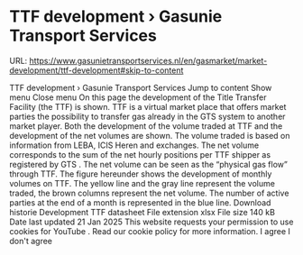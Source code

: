 # TTF development › Gasunie Transport Services

URL: https://www.gasunietransportservices.nl/en/gasmarket/market-development/ttf-development#skip-to-content

TTF development › Gasunie Transport Services
Jump to content
Show menu
Close menu
On this page the development of the Title Transfer Facility (the TTF) is shown. TTF is a virtual market place that offers market parties the possibility to transfer
gas
already in the
GTS
system
to another market player.
Both the development of the volume traded at TTF and the development of the net volumes are shown. The volume traded is based on information from LEBA, ICIS Heren and exchanges. The net volume corresponds to the sum of the net hourly positions per TTF
shipper
as registered by
GTS
. The net volume can be seen as the “physical
gas
flow” through TTF.
The figure hereunder shows the development of monthly volumes on TTF. The yellow line and the gray line represent the volume traded, the brown columns represent the net volume. The number of active parties at the end of a month is represented in the blue line.
Download historie
Development TTF datasheet
File extension
xlsx
File size
140 kB
Date last updated
21 Jan 2025
This website requests your permission to use cookies for
YouTube
. Read our
cookie policy
for more information.
I agree
I don't agree